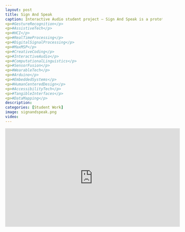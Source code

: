 ```yaml
---
layout: post
title: Sign And Speak
caption: Interactive Audio student project — Sign And Speak is a prototype accessibility tool that converts American Sign Language into spoken word. Creators — Jeff Andrews, Michael Carter <p>#AlgorithmicProcessing</p>
<p>#GestureRecognition</p>
<p>#AssistiveTech</p>
<p>#HCI</p>
<p>#RealTimeProcessing</p>
<p>#DigitalSignalProcessing</p>
<p>#MaxMSP</p>
<p>#CreativeCoding</p>
<p>#InteractiveAudio</p>
<p>#ComputationalLinguistics</p>
<p>#SensorFusion</p>
<p>#WearableTech</p>
<p>#Arduino</p>
<p>#EmbeddedSystems</p>
<p>#HumanCenteredDesign</p>
<p>#AccessibilityTech</p>
<p>#TangibleInterfaces</p>
<p>#DataMapping</p>
description:
categories: [Student Work]
image: signandspeak.png
video: 
---
```

<iframe width="560" height="315" src="https://www.youtube.com/embed/nImL_gp5A10" title="YouTube video player" frameborder="0" allow="accelerometer; autoplay; clipboard-write; encrypted-media; gyroscope; picture-in-picture; web-share" allowfullscreen></iframe>
